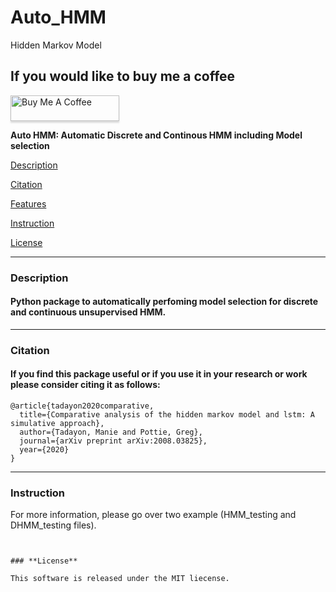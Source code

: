 # Auto_HMM
Hidden Markov Model 

## If you would like to buy me a coffee

<a href="https://www.buymeacoffee.com/manietadayon" target="_blank"><img src="https://www.buymeacoffee.com/assets/img/custom_images/orange_img.png" alt="Buy Me A Coffee" style="height: 41px !important;width: 174px !important;box-shadow: 0px 3px 2px 0px rgba(190, 190, 190, 0.5) !important;-webkit-box-shadow: 0px 3px 2px 0px rgba(190, 190, 190, 0.5) !important;" ></a>


**Auto HMM: Automatic Discrete and Continous HMM including Model selection**

[Description](#Description)

[Citation](#Citaton)

[Features](#Features)

[Instruction](#Instruction)

[License](#License)

----

### **Description**

#### Python package to automatically perfoming model selection for discrete and continuous unsupervised HMM.
---
### **Citation**

 #### If you find this package useful or if you use it in your research or work please consider citing it as follows:
```
@article{tadayon2020comparative,
  title={Comparative analysis of the hidden markov model and lstm: A simulative approach},
  author={Tadayon, Manie and Pottie, Greg},
  journal={arXiv preprint arXiv:2008.03825},
  year={2020}
}
```

---

### **Instruction**

For more information, please go over two example (HMM_testing and DHMM_testing files).  
```


### **License**

This software is released under the MIT liecense.
